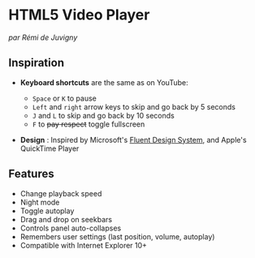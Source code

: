 # HTML5 Video Player

*par Rémi de Juvigny*

## Inspiration

* **Keyboard shortcuts** are the same as on YouTube:
  * `Space` or `K` to pause
  * `Left` and `right` arrow keys to skip and go back by 5 seconds
  * `J` and `L` to skip and go back by 10 seconds
  * `F` to ~~pay respect~~ toggle fullscreen

* **Design** : Inspired by Microsoft's [Fluent Design System](https://fluent.microsoft.com/), and Apple's QuickTime Player

## Features

* Change playback speed
* Night mode
* Toggle autoplay
* Drag and drop on seekbars
* Controls panel auto-collapses
* Remembers user settings (last position, volume, autoplay)
* Compatible with Internet Explorer 10+